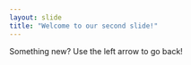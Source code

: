 ```yaml
---
layout: slide
title: "Welcome to our second slide!"
---
```

Something new?
Use the left arrow to go back!